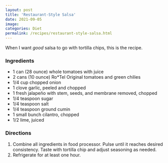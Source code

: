 ```yaml
---
layout: post
title: 'Restaurant-Style Salsa'
date: 2021-09-05
image:
categories: Diet
permalink: /recipes/restaurant-style-salsa.html
---
```


When I want _good_ salsa to go with tortilla chips, this is the recipe.

### Ingredients

- 1 can (28 ounce) whole tomatoes with juice
- 2 cans (10 ounce) Ro*Tel Original tomatoes and green chilies
- 1/4 cup chopped onion
- 1 clove garlic, peeled and chopped
- 1 fresh jalapeño with stem, seeds, and membrane removed, chopped
- 1/4 teaspoon sugar
- 1/4 teaspoon salt
- 1/4 teaspoon ground cumin
- 1 small bunch cilantro, chopped
- 1/2 lime, juiced

### Directions

1. Combine all ingredients in food processor. Pulse until it reaches desired consistency. Taste with tortilla chip and adjust seasoning as needed.
2. Refrigerate for at least one hour.
